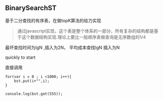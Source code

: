 ## BinarySearchST
基于二分查找的有序表，在做topK算法的给力实现
> 通过javascript实现，这个表是整个体系的一部分，所有复杂的结构都是基于这个数据结构实现.理论上要比一般顺序表做查询是无序数组的1/4

最坏查找时间为lgN ,插入为2N， 平均成本查找lgN 插入为N

quickly to start

直接调用
```  
for(var i = 0 ; i <1000; i++){
	bst.put(i+"",i);
}
		
console.log(bst.get(555));
```


